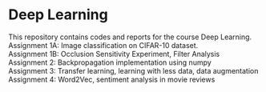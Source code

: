 # Deep Learning <br>
This repository contains codes and reports for the course Deep Learning. <br>
Assignment 1A: Image classification on CIFAR-10 dataset. <br>
Assignment 1B: Occlusion Sensitivity Experiment, Filter Analysis <br>
Assignment 2: Backpropagation implementation using numpy <br>
Assignment 3: Transfer learning, learning with less data, data augmentation <br>
Assignment 4: Word2Vec, sentiment analysis in movie reviews <br>
